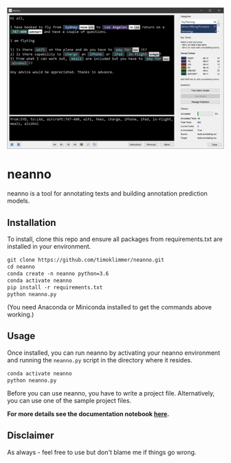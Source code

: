 ![neanno](documentation/images/airline_tickets.png)

# neanno

neanno is a tool for annotating texts and building annotation prediction models.

## Installation
To install, clone this repo and ensure all packages from requirements.txt are installed in your environment.

```
git clone https://github.com/timoklimmer/neanno.git
cd neanno
conda create -n neanno python=3.6
conda activate neanno
pip install -r requirements.txt
python neanno.py
```

(You need Anaconda or Miniconda installed to get the commands above working.)


## Usage
Once installed, you can run neanno by activating your neanno environment and running the `neanno.py` script in the directory where it resides.

```
conda activate neanno
python neanno.py
```

Before you can use neanno, you have to write a project file. Alternatively, you can use one of the sample project files.

**For more details see the documentation notebook [here](documentation/neanno-getting-started.ipynb).**

## Disclaimer
As always - feel free to use but don't blame me if things go wrong.